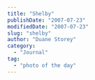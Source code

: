 ```yaml
---
title: "Shelby"
publishDate: "2007-07-23"
modifiedDate: "2007-07-23"
slug: "shelby"
author: "Duane Storey"
category:
  - "Journal"
tag:
  - "photo of the day"
---
```


